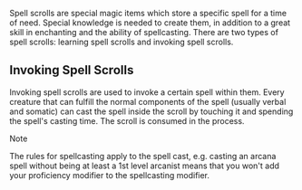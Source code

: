Spell scrolls are special magic items which store a specific spell for a time of need. Special knowledge is needed to create them, in addition to a great skill in enchanting and the ability of spellcasting. There are two types of spell scrolls: learning spell scrolls and invoking spell scrolls.
 

## Invoking Spell Scrolls
 
Invoking spell scrolls are used to invoke a certain spell within them. Every creature that can fulfill the normal components of the spell (usually verbal and somatic) can cast the spell inside the scroll by touching it and spending the spell's casting time. The scroll is consumed in the process.  

>[!note]
>The rules for spellcasting apply to the spell cast, e.g. casting an arcana spell without being at least a 1st level arcanist means that you won't add your proficiency modifier to the spellcasting modifier.